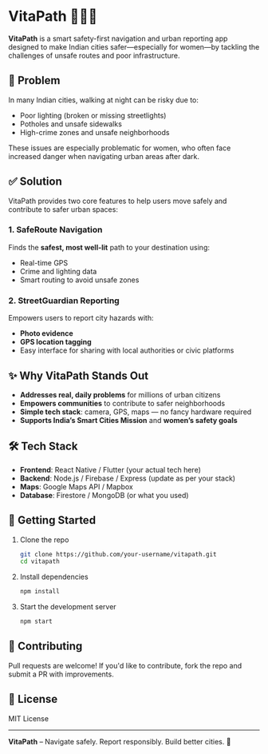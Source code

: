 
# VitaPath 🚶‍♀️🌃

**VitaPath** is a smart safety-first navigation and urban reporting app designed to make Indian cities safer—especially for women—by tackling the challenges of unsafe routes and poor infrastructure.

## 🚨 Problem

In many Indian cities, walking at night can be risky due to:
- Poor lighting (broken or missing streetlights)
- Potholes and unsafe sidewalks
- High-crime zones and unsafe neighborhoods

These issues are especially problematic for women, who often face increased danger when navigating urban areas after dark.

## ✅ Solution

VitaPath provides two core features to help users move safely and contribute to safer urban spaces:

### 1. SafeRoute Navigation
Finds the **safest, most well-lit** path to your destination using:
- Real-time GPS
- Crime and lighting data
- Smart routing to avoid unsafe zones

### 2. StreetGuardian Reporting
Empowers users to report city hazards with:
- **Photo evidence**
- **GPS location tagging**
- Easy interface for sharing with local authorities or civic platforms

## ✨ Why VitaPath Stands Out

- **Addresses real, daily problems** for millions of urban citizens
- **Empowers communities** to contribute to safer neighborhoods
- **Simple tech stack**: camera, GPS, maps — no fancy hardware required
- **Supports India’s Smart Cities Mission** and **women’s safety goals**

## 🛠 Tech Stack

- **Frontend**: React Native / Flutter (your actual tech here)
- **Backend**: Node.js / Firebase / Express (update as per your stack)
- **Maps**: Google Maps API / Mapbox
- **Database**: Firestore / MongoDB (or what you used)

## 🚀 Getting Started

1. Clone the repo  
   ```bash
   git clone https://github.com/your-username/vitapath.git
   cd vitapath
   ```

2. Install dependencies  
   ```bash
   npm install
   ```

3. Start the development server  
   ```bash
   npm start
   ```

## 🤝 Contributing

Pull requests are welcome! If you'd like to contribute, fork the repo and submit a PR with improvements.

## 📄 License

MIT License

---

**VitaPath** – Navigate safely. Report responsibly. Build better cities. 🌆
